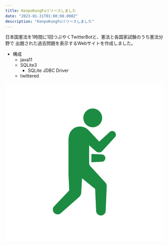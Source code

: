 ```yaml
---
title: KenpoKungFuリリースしました
date: "2023-01-31T01:00:00.000Z"
description: "KenpoKungFuリリースしました"
---
```


日本国憲法を1時間に1回つぶやくTwitterBotと、憲法と各国家試験のうち憲法分野で
出題された過去問題を表示するWebサイトを作成しました。

- 構成
  - java11
  - SQLite3
    - SQLite JDBC Driver
  - twittered

![aaaaaaa](./kamae.png)